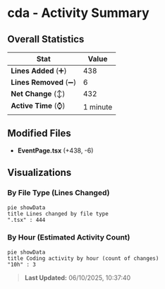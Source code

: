 # cda - Activity Summary 

## Overall Statistics

| Stat                   | Value                                                             |
| ---------------------- | ----------------------------------------------------------------- |
| **Lines Added** (➕)   | 438                                          |
| **Lines Removed** (➖) | 6                                        |
| **Net Change** (↕)    | 432                |
| **Active Time** (⌚)   | 1 minute |


## Modified Files
- **EventPage.tsx** (+438, -6)

## Visualizations

### By File Type (Lines Changed)

```mermaid
pie showData
title Lines changed by file type
".tsx" : 444
```

### By Hour (Estimated Activity Count)

```mermaid
pie showData
title Coding activity by hour (count of changes)
"10h" : 3
```


> **Last Updated:** 06/10/2025, 10:37:40